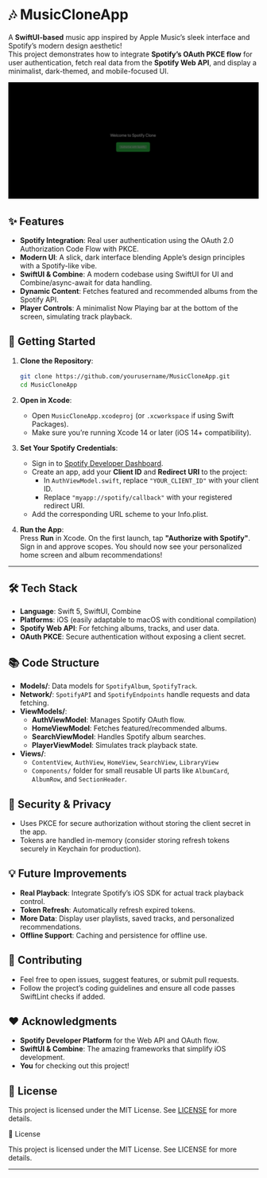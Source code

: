 # 🎶 MusicCloneApp

A **SwiftUI-based** music app inspired by Apple Music’s sleek interface and Spotify’s modern design aesthetic!  
This project demonstrates how to integrate **Spotify’s OAuth PKCE flow** for user authentication, fetch real data from the **Spotify Web API**, and display a minimalist, dark-themed, and mobile-focused UI.

<img src="MusicCloneApp/Assets.xcassets/AppPreview.png" alt="App Screenshot" width="600"/>

## ✨ Features

- **Spotify Integration**: Real user authentication using the OAuth 2.0 Authorization Code Flow with PKCE.  
- **Modern UI**: A slick, dark interface blending Apple’s design principles with a Spotify-like vibe.  
- **SwiftUI & Combine**: A modern codebase using SwiftUI for UI and Combine/async-await for data handling.  
- **Dynamic Content**: Fetches featured and recommended albums from the Spotify API.  
- **Player Controls**: A minimalist Now Playing bar at the bottom of the screen, simulating track playback.

## 🚀 Getting Started

1. **Clone the Repository**:
   ```bash
   git clone https://github.com/yourusername/MusicCloneApp.git
   cd MusicCloneApp
   ```
2. **Open in Xcode**:
   - Open `MusicCloneApp.xcodeproj` (or `.xcworkspace` if using Swift Packages).
   - Make sure you’re running Xcode 14 or later (iOS 14+ compatibility).

3. **Set Your Spotify Credentials**:
   - Sign in to [Spotify Developer Dashboard](https://developer.spotify.com/dashboard/).
   - Create an app, add your **Client ID** and **Redirect URI** to the project:
     - In `AuthViewModel.swift`, replace `"YOUR_CLIENT_ID"` with your client ID.
     - Replace `"myapp://spotify/callback"` with your registered redirect URI.
   - Add the corresponding URL scheme to your Info.plist.

4. **Run the App**:  
   Press **Run** in Xcode. On the first launch, tap **"Authorize with Spotify"**. Sign in and approve scopes. You should now see your personalized home screen and album recommendations!

---

## 🛠 Tech Stack

- **Language**: Swift 5, SwiftUI, Combine
- **Platforms**: iOS (easily adaptable to macOS with conditional compilation)
- **Spotify Web API**: For fetching albums, tracks, and user data.
- **OAuth PKCE**: Secure authentication without exposing a client secret.

## 📚 Code Structure

- **Models/**: Data models for `SpotifyAlbum`, `SpotifyTrack`.
- **Network/**: `SpotifyAPI` and `SpotifyEndpoints` handle requests and data fetching.
- **ViewModels/**:
  - **AuthViewModel**: Manages Spotify OAuth flow.
  - **HomeViewModel**: Fetches featured/recommended albums.
  - **SearchViewModel**: Handles Spotify album searches.
  - **PlayerViewModel**: Simulates track playback state.
- **Views/**:
  - `ContentView`, `AuthView`, `HomeView`, `SearchView`, `LibraryView`
  - `Components/` folder for small reusable UI parts like `AlbumCard`, `AlbumRow`, and `SectionHeader`.

## 🔐 Security & Privacy

- Uses PKCE for secure authorization without storing the client secret in the app.
- Tokens are handled in-memory (consider storing refresh tokens securely in Keychain for production).

## 💡 Future Improvements

- **Real Playback**: Integrate Spotify’s iOS SDK for actual track playback control.
- **Token Refresh**: Automatically refresh expired tokens.
- **More Data**: Display user playlists, saved tracks, and personalized recommendations.
- **Offline Support**: Caching and persistence for offline use.

## 🤝 Contributing

- Feel free to open issues, suggest features, or submit pull requests.
- Follow the project’s coding guidelines and ensure all code passes SwiftLint checks if added.

## ❤️ Acknowledgments

- **Spotify Developer Platform** for the Web API and OAuth flow.
- **SwiftUI & Combine**: The amazing frameworks that simplify iOS development.
- **You** for checking out this project!

## 📜 License

This project is licensed under the MIT License. See [LICENSE](LICENSE) for more details.

📜 License

This project is licensed under the MIT License. See LICENSE for more details.

---
